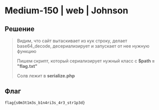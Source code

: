 # Medium-150 | web | Johnson

## Решение

> Видим, что сайт вытаскивает из кук строку, делает base64_decode, десериализирует и запускает от нее нужную функцию
> 
> Пишем скрипт, который сериализирует нужный класс с **$path = "flag.txt"**
>
> Солв лежит в **serialize.php**

## Флаг

`flag{s0m3t1m3s_b1n4ri3s_4r3_str1p3d}`
